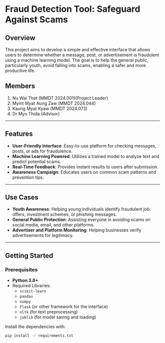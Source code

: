# **Fraud Detection Tool: Safeguard Against Scams**

## **Overview**
This project aims to develop a simple and effective interface that allows users to determine whether a message, post, or advertisement is fraudulent using a machine learning model. The goal is to help the general public, particularly youth, avoid falling into scams, enabling a safer and more productive life.

## **Members**
1. Nu Wai Thet (MMDT 2024.001)(Project Leader)
2. Myint Myat Aung Zaw (MMDT 2024.044)
3. Kaung Myat Kyaw (MMDT 2024.073)
4. Dr Myo Thida (Advisor)
---

## **Features**
- **User-Friendly Interface**: Easy-to-use platform for checking messages, posts, or ads for fraudulence.
- **Machine Learning Powered**: Utilizes a trained model to analyze text and predict potential scams.
- **Real-Time Feedback**: Provides instant results to users after submission.
- **Awareness Campaign**: Educates users on common scam patterns and prevention tips.

---

## **Use Cases**
- **Youth Awareness**: Helping young individuals identify fraudulent job offers, investment schemes, or phishing messages.
- **General Public Protection**: Assisting everyone in avoiding scams on social media, email, and other platforms.
- **Advertiser and Platform Monitoring**: Helping businesses verify advertisements for legitimacy.

---

## **Getting Started**

### **Prerequisites**
- **Python 3.8+**
- Required Libraries:
  - `scikit-learn`
  - `pandas`
  - `numpy`
  - `Flask` (or other framework for the interface)
  - `nltk` (for text preprocessing)
  - `joblib` (for model saving and loading)

Install the dependencies with:
```bash
pip install -r requirements.txt

